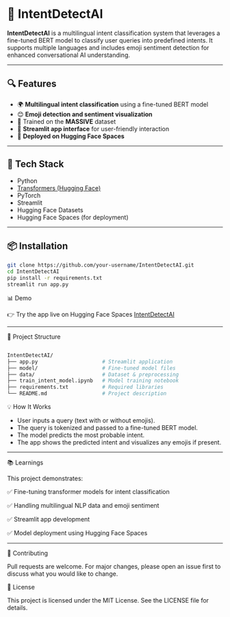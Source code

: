 # 🧠 IntentDetectAI

**IntentDetectAI** is a multilingual intent classification system that leverages a fine-tuned BERT model to classify user queries into predefined intents. It supports multiple languages and includes emoji sentiment detection for enhanced conversational AI understanding.

---

## 🔍 Features

- 🌍 **Multilingual intent classification** using a fine-tuned BERT model  
- 😊 **Emoji detection and sentiment visualization**  
- 🧪 Trained on the **MASSIVE** dataset  
- 🎯 **Streamlit app interface** for user-friendly interaction  
- 🚀 **Deployed on Hugging Face Spaces**  

---

## 🧰 Tech Stack

- Python  
- [Transformers (Hugging Face)](https://huggingface.co/docs/transformers)  
- PyTorch  
- Streamlit  
- Hugging Face Datasets  
- Hugging Face Spaces (for deployment)  

---

## 📦 Installation

```bash
git clone https://github.com/your-username/IntentDetectAI.git
cd IntentDetectAI
pip install -r requirements.txt
streamlit run app.py

```
📊 Demo

👉 Try the app live on Hugging Face Spaces
[IntentDetectAI](divyasani11/IntentDetect_AI)

---

📁 Project Structure

```bash

IntentDetectAI/
├── app.py                     # Streamlit application
├── model/                     # Fine-tuned model files
├── data/                      # Dataset & preprocessing
├── train_intent_model.ipynb   # Model training notebook
├── requirements.txt           # Required libraries
└── README.md                  # Project description

```
💡 How It Works

   - User inputs a query (text with or without emojis).
   - The query is tokenized and passed to a fine-tuned BERT model.
   - The model predicts the most probable intent.
   - The app shows the predicted intent and visualizes any emojis if present.

---

📚 Learnings


 This project demonstrates:

   ✅ Fine-tuning transformer models for intent classification

   ✅ Handling multilingual NLP data and emoji sentiment

   ✅ Streamlit app development

   ✅ Model deployment using Hugging Face Spaces

---

🤝 Contributing


  Pull requests are welcome. For major changes, please open an issue first to discuss what you would like to change.


📄 License

This project is licensed under the MIT License. See the LICENSE file for details.




